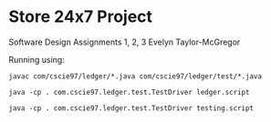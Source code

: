 # Store 24x7 Project
Software Design Assignments 1, 2, 3
Evelyn Taylor-McGregor

Running using:
```
javac com/cscie97/ledger/*.java com/cscie97/ledger/test/*.java

java -cp . com.cscie97.ledger.test.TestDriver ledger.script

java -cp . com.cscie97.ledger.test.TestDriver testing.script
```
